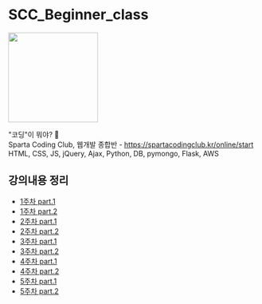 # SCC_Beginner_class
<img src="https://d32gkk464bsqbe.cloudfront.net/company-profiles/o/efd3d5e4914453798750b2e695be1040618ce600.png?v=6.4.4" width="180">

"코딩"이 뭐야? 🤔
<br>
Sparta Coding Club, 웹개발 종합반 - https://spartacodingclub.kr/online/start
<br>
HTML, CSS, JS, jQuery, Ajax, Python, DB, pymongo, Flask, AWS

## 강의내용 정리
- [1주차 part.1](https://velog.io/@2nchanter/1%EC%A3%BC%EC%B0%A8-part.1)
- [1주차 part.2](https://velog.io/@2nchanter/1%EC%A3%BC%EC%B0%A8-part.2)
- [2주차 part.1](https://velog.io/@2nchanter/2%EC%A3%BC%EC%B0%A8-part.1)
- [2주차 part.2](https://velog.io/@2nchanter/2%EC%A3%BC%EC%B0%A8-part.2)
- [3주차 part.1](https://velog.io/@2nchanter/3%EC%A3%BC%EC%B0%A8-part.1)
- [3주차 part.2](https://velog.io/@2nchanter/3%EC%A3%BC%EC%B0%A8-part.2)
- [4주차 part.1](https://velog.io/@2nchanter/4%EC%A3%BC%EC%B0%A8-part.1)
- [4주차 part.2](https://velog.io/@2nchanter/4%EC%A3%BC%EC%B0%A8-part.2)
- [5주차 part.1](https://velog.io/@2nchanter/5%EC%A3%BC%EC%B0%A8-part.1)
- [5주차 part.2](https://velog.io/@2nchanter/5%EC%A3%BC%EC%B0%A8-part.2)
